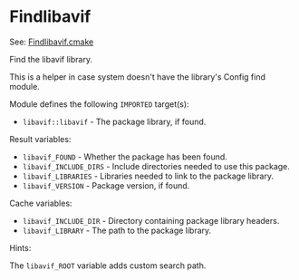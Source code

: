 # Findlibavif

See: [Findlibavif.cmake](https://github.com/petk/php-build-system/tree/master/cmake/cmake/modules/Findlibavif.cmake)

Find the libavif library.

This is a helper in case system doesn't have the library's Config find module.

Module defines the following `IMPORTED` target(s):

* `libavif::libavif` - The package library, if found.

Result variables:

* `libavif_FOUND` - Whether the package has been found.
* `libavif_INCLUDE_DIRS` - Include directories needed to use this package.
* `libavif_LIBRARIES` - Libraries needed to link to the package library.
* `libavif_VERSION` - Package version, if found.

Cache variables:

* `libavif_INCLUDE_DIR` - Directory containing package library headers.
* `libavif_LIBRARY` - The path to the package library.

Hints:

The `libavif_ROOT` variable adds custom search path.
